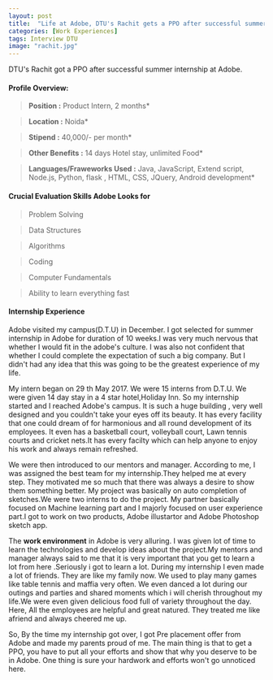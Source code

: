 ```yaml
---
layout: post
title:  "Life at Adobe, DTU's Rachit gets a PPO after successful summer internship"
categories: [Work Experiences]
tags: Interview DTU
image: "rachit.jpg"
---
```


DTU's Rachit got a PPO after successful summer internship at Adobe.

#### **Profile Overview:**

> **Position :** Product Intern, 2 months*

> **Location :** Noida*

> **Stipend :** 40,000/- per month*

> **Other Benefits :** 14 days Hotel stay, unlimited Food*

> **Languages/Fraweworks Used :**  Java, JavaScript, Extend script, Node.js, Python, flask , HTML, CSS, JQuery, Android development*


#### **Crucial Evaluation Skills Adobe Looks for**

>Problem Solving

>Data Structures

>Algorithms

>Coding

>Computer Fundamentals

>Ability to learn everything fast



#### **Internship Experience**

Adobe visited my campus(D.T.U) in December. I got selected for summer internship in Adobe for duration of 10 weeks.I was very much nervous that whether I would fit in the adobe's culture. I was also not confident that whether I could complete the expectation of such a big company. But I didn't had any idea that this was going to be the greatest experience of my life.


My intern began on 29 th May 2017. We were 15 interns from D.T.U. We were given 14 day stay in a 4 star hotel,Holiday Inn. So my internship started and I reached Adobe's campus. It is such a huge building , very well designed and you couldn't take your eyes off its beauty. It has every facility that one could dream of for harmonious and all round development of its employees. It even has a basketball court, volleyball court, Lawn tennis courts and cricket nets.It has every facilty which can help anyone to enjoy his work and always remain refreshed.


We were then introduced to our mentors and manager. According to me, I was assigned the best team for my internship.They helped me at every step. They motivated me so much that there was always a desire to show them something better.
My project was basically on auto completion of sketches.We were two interns to do the project. My partner basically focused on Machine learning part and I majorly focused on user experience part.I got to work on two products, Adobe illustartor and Adobe Photoshop sketch app.




The **work environment** in Adobe is very alluring. I was given lot of time to learn the technologies and develop ideas about the project.My mentors and manager always said to me that it is very important that you get to learn a lot from here .Seriously i got to learn a lot.
During my internship I even made a lot of friends. They are like my family now. We used to play many games like table tennis and maffia very often. We even danced a lot during our outings and parties
and shared moments which i will cherish throughout my life.We were even given delicious  food full of variety throughout the day. Here, All the employees are helpful and great natured. They treated me like afriend and always cheered me up.

So, By the time my internship got over, I got Pre placement offer from Adobe and made my parents proud of me. The main thing is that to get a PPO, you have to put all your efforts and show 
that why you deserve to be in Adobe. One thing is sure your hardwork and efforts won't go unnoticed here.

